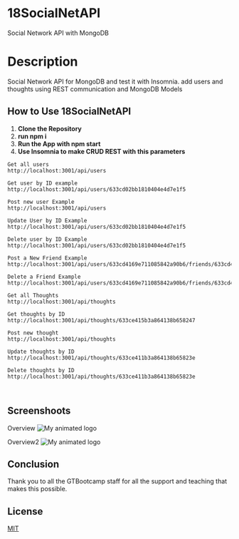 # 18SocialNetAPI
Social Network API with MongoDB


# Description
Social Network API for MongoDB and test it with Insomnia. 
add users and thoughts using REST communication and MongoDB Models 

## How to Use 18SocialNetAPI

1. **Clone the Repository**
2. **run npm i**
3. **Run the App with npm start**
4. **Use Insomnia to make CRUD REST with this parameters**

```
Get all users
http://localhost:3001/api/users

Get user by ID example
http://localhost:3001/api/users/633cd02bb1810404e4d7e1f5

Post new user Example
http://localhost:3001/api/users

Update User by ID Example
http://localhost:3001/api/users/633cd02bb1810404e4d7e1f5

Delete user by ID Example
http://localhost:3001/api/users/633cd02bb1810404e4d7e1f5

Post a New Friend Example
http://localhost:3001/api/users/633cd4169e711085842a90b6/friends/633cd43b9e711085842a90b8

Delete a Friend Example
http://localhost:3001/api/users/633cd4169e711085842a90b6/friends/633cd43b9e711085842a90b8

Get all Thoughts
http://localhost:3001/api/thoughts

Get thoughts by ID
http://localhost:3001/api/thoughts/633ce415b3a864138b658247

Post new thought
http://localhost:3001/api/thoughts

Update thoughts by ID
http://localhost:3001/api/thoughts/633ce411b3a864138b65823e

Delete thoughts by ID 
http://localhost:3001/api/thoughts/633ce411b3a864138b65823e



````


## Screenshoots
Overview
![My animated logo](./img/Insomnia.png)

Overview2
![My animated logo](./img/MongoCompass.png)

## Conclusion 

 Thank you to all the GTBootcamp staff for all the support and teaching that makes this possible.

 ## License
[MIT](https://choosealicense.com/licenses/mit/)